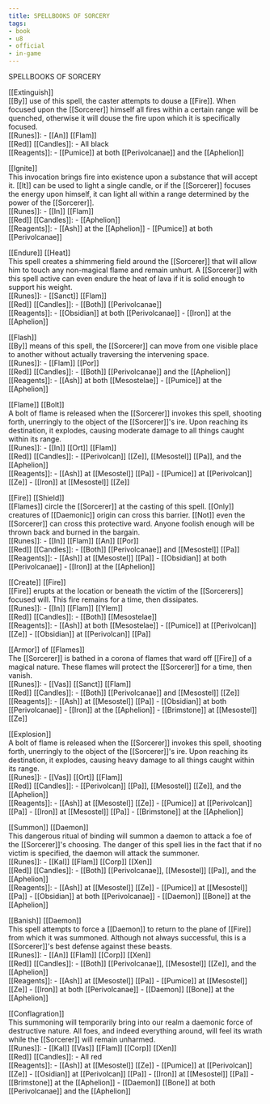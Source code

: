 ```yaml
---
title: SPELLBOOKS OF SORCERY
tags:
- book
- u8
- official
- in-game
---
```


SPELLBOOKS OF SORCERY  
  
[[Extinguish]]  
[[By]] use of this spell, the caster attempts to douse a [[Fire]]. When focused upon the [[Sorcerer]] himself all fires within a certain range will be quenched, otherwise it will douse the fire upon which it is specifically focused.  
[[Runes]]: - [[An]] [[Flam]]  
[[Red]] [[Candles]]: - All black  
[[Reagents]]: - [[Pumice]] at both [[Perivolcanae]] and the [[Aphelion]]  
  
[[Ignite]]  
This invocation brings fire into existence upon a substance that will accept it. [[It]] can be used to light a single candle, or if the [[Sorcerer]] focuses the energy upon himself, it can light all within a range determined by the power of the [[Sorcerer]].  
[[Runes]]: - [[In]] [[Flam]]  
[[Red]] [[Candles]]: - [[Aphelion]]  
[[Reagents]]: - [[Ash]] at the [[Aphelion]] - [[Pumice]] at both [[Perivolcanae]]  
  
[[Endure]] [[Heat]]  
This spell creates a shimmering field around the [[Sorcerer]] that will allow him to touch any non-magical flame and remain unhurt. A [[Sorcerer]] with this spell active can even endure the heat of lava if it is solid enough to support his weight.  
[[Runes]]: - [[Sanct]] [[Flam]]  
[[Red]] [[Candles]]: - [[Both]] [[Perivolcanae]]  
[[Reagents]]: - [[Obsidian]] at both [[Perivolcanae]] - [[Iron]] at the [[Aphelion]]  
  
[[Flash]]  
[[By]] means of this spell, the [[Sorcerer]] can move from one visible place to another without actually traversing the intervening space.  
[[Runes]]: - [[Flam]] [[Por]]  
[[Red]] [[Candles]]: - [[Both]] [[Perivolcanae]] and the [[Aphelion]]  
[[Reagents]]: - [[Ash]] at both [[Mesostelae]] - [[Pumice]] at the [[Aphelion]]  
  
[[Flame]] [[Bolt]]  
A bolt of flame is released when the [[Sorcerer]] invokes this spell, shooting forth, unerringly to the object of the [[Sorcerer]]'s ire. Upon reaching its destination, it explodes, causing moderate damage to all things caught within its range.  
[[Runes]]: - [[In]] [[Ort]] [[Flam]]  
[[Red]] [[Candles]]: - [[Perivolcan]] [[Ze]], [[Mesostel]] [[Pa]], and the [[Aphelion]]  
[[Reagents]]: - [[Ash]] at [[Mesostel]] [[Pa]] - [[Pumice]] at [[Perivolcan]] [[Ze]] - [[Iron]] at [[Mesostel]] [[Ze]]  
  
[[Fire]] [[Shield]]  
[[Flames]] circle the [[Sorcerer]] at the casting of this spell. [[Only]] creatures of [[Daemonic]] origin can cross this barrier. [[Not]] even the [[Sorcerer]] can cross this protective ward. Anyone foolish enough will be thrown back and burned in the bargain.  
[[Runes]]: - [[In]] [[Flam]] [[An]] [[Por]]  
[[Red]] [[Candles]]: - [[Both]] [[Perivolcanae]] and [[Mesostel]] [[Pa]]  
[[Reagents]]: - [[Ash]] at [[Mesostel]] [[Pa]] - [[Obsidian]] at both [[Perivolcanae]] - [[Iron]] at the [[Aphelion]]  
  
[[Create]] [[Fire]]  
[[Fire]] erupts at the location or beneath the victim of the [[Sorcerers]] focused will. This fire remains for a time, then dissipates.  
[[Runes]]: - [[In]] [[Flam]] [[Ylem]]  
[[Red]] [[Candles]]: - [[Both]] [[Mesostelae]]  
[[Reagents]]: - [[Ash]] at both [[Mesostelae]] - [[Pumice]] at [[Perivolcan]] [[Ze]] - [[Obsidian]] at [[Perivolcan]] [[Pa]]  
  
[[Armor]] of [[Flames]]  
The [[Sorcerer]] is bathed in a corona of flames that ward off [[Fire]] of a magical nature. These flames will protect the [[Sorcerer]] for a time, then vanish.  
[[Runes]]: - [[Vas]] [[Sanct]] [[Flam]]  
[[Red]] [[Candles]]: - [[Both]] [[Perivolcanae]] and [[Mesostel]] [[Ze]]  
[[Reagents]]: - [[Ash]] at [[Mesostel]] [[Pa]] - [[Obsidian]] at both [[Perivolcanae]] - [[Iron]] at the [[Aphelion]] - [[Brimstone]] at [[Mesostel]] [[Ze]]  
  
[[Explosion]]  
A bolt of flame is released when the [[Sorcerer]] invokes this spell, shooting forth, unerringly to the object of the [[Sorcerer]]'s ire. Upon reaching its destination, it explodes, causing heavy damage to all things caught within its range.  
[[Runes]]: - [[Vas]] [[Ort]] [[Flam]]  
[[Red]] [[Candles]]: - [[Perivolcan]] [[Pa]], [[Mesostel]] [[Ze]], and the [[Aphelion]]  
[[Reagents]]: - [[Ash]] at [[Mesostel]] [[Ze]] - [[Pumice]] at [[Perivolcan]] [[Pa]] - [[Iron]] at [[Mesostel]] [[Pa]] - [[Brimstone]] at the [[Aphelion]]  
  
[[Summon]] [[Daemon]]  
This dangerous ritual of binding will summon a daemon to attack a foe of the [[Sorcerer]]'s choosing. The danger of this spell lies in the fact that if no victim is specified, the daemon will attack the summoner.  
[[Runes]]: - [[Kal]] [[Flam]] [[Corp]] [[Xen]]  
[[Red]] [[Candles]]: - [[Both]] [[Perivolcanae]], [[Mesostel]] [[Pa]], and the [[Aphelion]]  
[[Reagents]]: - [[Ash]] at [[Mesostel]] [[Ze]] - [[Pumice]] at [[Mesostel]] [[Pa]] - [[Obsidian]] at both [[Perivolcanae]] - [[Daemon]] [[Bone]] at the [[Aphelion]]  
  
[[Banish]] [[Daemon]]  
This spell attempts to force a [[Daemon]] to return to the plane of [[Fire]] from which it was summoned. Although not always successful, this is a [[Sorcerer]]'s best defense against these beasts.  
[[Runes]]: - [[An]] [[Flam]] [[Corp]] [[Xen]]  
[[Red]] [[Candles]]: - [[Both]] [[Perivolcanae]], [[Mesostel]] [[Ze]], and the [[Aphelion]]  
[[Reagents]]: - [[Ash]] at [[Mesostel]] [[Pa]] - [[Pumice]] at [[Mesostel]] [[Ze]] - [[Iron]] at both [[Perivolcanae]] - [[Daemon]] [[Bone]] at the [[Aphelion]]  
  
[[Conflagration]]  
This summoning will temporarily bring into our realm a daemonic force of destructive nature. All foes, and indeed everything around, will feel its wrath while the [[Sorcerer]] will remain unharmed.  
[[Runes]]: - [[Kal]] [[Vas]] [[Flam]] [[Corp]] [[Xen]]  
[[Red]] [[Candles]]: - All red  
[[Reagents]]: - [[Ash]] at [[Mesostel]] [[Ze]] - [[Pumice]] at [[Perivolcan]] [[Ze]] - [[Osidian]] at [[Perivolcan]] [[Pa]] - [[Iron]] at [[Mesostel]] [[Pa]] - [[Brimstone]] at the [[Aphelion]] - [[Daemon]] [[Bone]] at both [[Perivolcanae]] and the [[Aphelion]]
